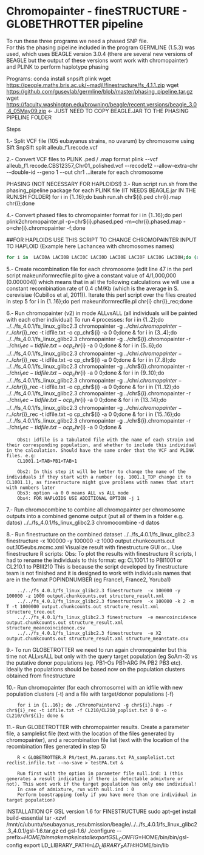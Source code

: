 # Chromopainter - fineSTRUCTURE - GLOBETHROTTER pipeline

To run these three programs we need a phased SNP file.  
For this the phasing pipeline included in the program GERMLINE (1.5.3) was used, which uses BEAGLE version 3.0.4 (there are several new versions of BEAGLE but the output of these versions wont work with chromopainter) and PLINK to perform haplotype phasing

Programs:
conda install snpsift plink
wget https://people.maths.bris.ac.uk/~madjl/finestructure/fs_4.1.1.zip
wget https://github.com/gusevlab/germline/blob/master/phasing_pipeline.tar.gz
wget https://faculty.washington.edu/browning/beagle/recent.versions/beagle_3.0.4_05May09.zip <- JUST NEED TO COPY BEAGLE.JAR TO THE PHASING PIPELINE FOLDER

Steps

1.- Split VCF file (105 eubayanus strains, no uvarum) by chromosome using Sift
	SnpSift split alleub_f1.recode.vcf

2.- Convert VCF files to PLINK .ped / .map format
	plink --vcf alleub_f1.recode.CBS12357_Chr01_polished.vcf --recode12 --allow-extra-chr --double-id --geno 1 --out chr1
	...iterate for each chromosome

PHASING (NOT NECESSARY FOR HAPLOIDS!)
3.- Run script run.sh from the phasing_pipeline package for each PLINK file (IT NEEDS BEAGLE.jar IN THE RUN.SH FOLDER)
	for i in {1..16};do bash run.sh chr${i}.ped chr{i}.map chr{i};done

4.- Convert phased files to chromopainter format
	for i in {1..16};do perl plink2chromopainter.pl -p=chr${i}.phased.ped -m=chr{i}.phased.map -o=chr{i}.chromopainter -f;done



##FOR HAPLOIDS
USE THIS SCRIPT TO CHANGE CHROMOPAINTER INPUT TO HAPLOID (Example here Lachancea with chromosomes names)
```bash
for i in  LACI0A LACI0B LACI0C LACI0D LACI0E LACI0F LACI0G LACI0H;do (awk 'NR == 1  { print $1 /2 }' chr_${i}.chromopainter; sed '2,3!d' chr_${i}.chromopainter;sed '1,3d' chr_${i}.chromopainter|sed  '0~2d')| cat > chr_${i}.chromopainter.haploid;done
```


5.- Create recombination file for each chromosome (edit line 47 in the perl script makeuniformrecfile.pl to give a constant value of 4/1,000,000 (0.000004)) which means that in all the following calculations we will use a constant recombination rate of 0.4 cM/Kb (which is the average in S. cerevisiae (Cubillos et al, 2011)). Iterate this perl script over the files created in step 5
	for i in {1..16};do perl makeuniformrecfile.pl  chr{i}  chr{i}_rec;done

6.-	Run chromopainter (v2) in mode ALLvsALL (all individuals will be painted with each other individual)
	To run 4 processes:
		for i in {1..2};do ../../fs_4.0.1/fs_linux_glibc2.3 chromopainter -g ../chr${i}.chromopainter -r ../chr${i}_rec -t idfile.txt -o cp_chr${i} -a 0 0;done &
		for i in {3..4};do ../../fs_4.0.1/fs_linux_glibc2.3 chromopainter -g ../chr${i}.chromopainter -r ../chr${i}_rec -t idfile.txt -o cp_chr${i} -a 0 0;done &
		for i in {5..6};do ../../fs_4.0.1/fs_linux_glibc2.3 chromopainter -g ../chr${i}.chromopainter -r ../chr${i}_rec -t idfile.txt -o cp_chr${i} -a 0 0;done &
		for i in {7..8};do ../../fs_4.0.1/fs_linux_glibc2.3 chromopainter -g ../chr${i}.chromopainter -r ../chr${i}_rec -t idfile.txt -o cp_chr${i} -a 0 0;done &
		for i in {9..10};do ../../fs_4.0.1/fs_linux_glibc2.3 chromopainter -g ../chr${i}.chromopainter -r ../chr${i}_rec -t idfile.txt -o cp_chr${i} -a 0 0;done &
		for i in {11..12};do ../../fs_4.0.1/fs_linux_glibc2.3 chromopainter -g ../chr${i}.chromopainter -r ../chr${i}_rec -t idfile.txt -o cp_chr${i} -a 0 0;done &
		for i in {13..14};do ../../fs_4.0.1/fs_linux_glibc2.3 chromopainter -g ../chr${i}.chromopainter -r ../chr${i}_rec -t idfile.txt -o cp_chr${i} -a 0 0;done &
		for i in {15..16};do ../../fs_4.0.1/fs_linux_glibc2.3 chromopainter -g ../chr${i}.chromopainter -r ../chr${i}_rec -t idfile.txt -o cp_chr${i} -a 0 0;done &

		Obs1: idfile is a tabulated file with the name of each strain and their corresponding population, and whether to include this individual in the calculation. Should have the same order that the VCF and PLINK files. e.g:
		CL1001.1<TAB>PB1<TAB>1

		Obs2: In this step it will be better to change the name of the individuals if they start with a number (eg. 1001.1_TDP change it to CL1001.1), as finestructure might give problems with names that start with numbers later
		Obs3: option -a 0 0 means ALL vs ALL mode
		Obs4: FOR HAPLOIDS USE ADDITIONAL OPTION -j 1


7.-	Run chromocombine to combine all chromopainter per chromosome outputs into a combined genome output (put all of them in a folder e.g. datos)
		../../fs_4.0.1/fs_linux_glibc2.3 chromocombine -d datos

8.-	Run finestructure on the combined dataset 
		../../fs_4.0.1/fs_linux_glibc2.3 finestructure  -x 100000 -y 100000 -z 1000 output.chunkcounts.out out.105eubs.mcmc.xml
		Visualize result with finestructure GUI or...
		Use finestructure R scripts:
		Obs: To plot the results with finestructure R scripts, I had to rename the individuals to this format:
		eg:	CL1001.1 to PBI1001 or CL210.1 to PBIII210
		This is because the script developed by finestructure team is not finished and it is designed to work with individuals names that are in the format POPINDNUMBER (eg France1, France2, Yoruba1)
		
		../../fs_4.0.1/fs_linux_glibc2.3 finestructure  -x 100000 -y 100000 -z 1000 output.chunkcounts.out structure_result.xml
		../../fs_4.0.1/fs_linux_glibc2.3 finestructure  -x 100000 -k 2 -m T -t 1000000 output.chunkcounts.out structure_result.xml structure_tree.out
		../../fs_4.0.1/fs_linux_glibc2.3 finestructure  -e meancoincidence  output.chunkcounts.out structure_result.xml structure_meancoincidence.csv
		../../fs_4.0.1/fs_linux_glibc2.3 finestructure  -e X2  output.chunkcounts.out structure_result.xml structure_meanstate.csv

9.-  To run GLOBETROTTER we need to run again chromopainter but this time not ALLvsALL but only with the query target population (eg SoAm-3) vs the putative donor populations (eg. PB1-Os PB1-ARG PA PB2 PB3 etc). Ideally the populations should be based now on the population clusters obtained from finestructure

10.-	Run chromopainter (for each chromosome) with an idfile with new population clusters (-t) and a file with target/donor populations (-f)
		
		for i in {1..16}; do ./ChromoPainterv2 -g chr${i}.haps -r chr${i}_rec -t idfile.txt -f CL210/CL210_poplist.txt 0 0 -o CL210/chr${i}; done &

11.-	Run GLOBETROTTER with chromopainter results. Create a parameter file, a samplelist file (text with the location of the files generated by chromopainter), and a recombination file list (text with the location of the recombination files generated in step 5)

		R < GLOBETROTTER.R PA/test_PA.params.txt PA_samplelist.txt reclist.infile.txt --no-save > testPA.txt &

		Run first with the option in parameter file null.ind: 1 (this generates a result indicating if there is detectable admixture or not). This wont work if the target population has only one individual!
		In case of admixture, run with null.ind : 0
		Perform boostrapping (only if you have more than one individual in target population)



INSTALLATION OF GSL version 1.6 for FINESTRUCTURE
sudo apt-get install build-essential
tar -xzvf /mnt/c/ubuntu/seubayanus_resubmission/beagle/../../fs_4.0.1/fs_linux_glibc2.3_4.0.1/gsl-1.6.tar.gz 
cd gsl-1.6/
./configure --prefix=$HOME/bin
make
make install
export GSL_CONFIG=$HOME/bin/bin/gsl-config
export LD_LIBRARY_PATH=$LD_LIBRARY_PATH:$HOME/bin/lib
